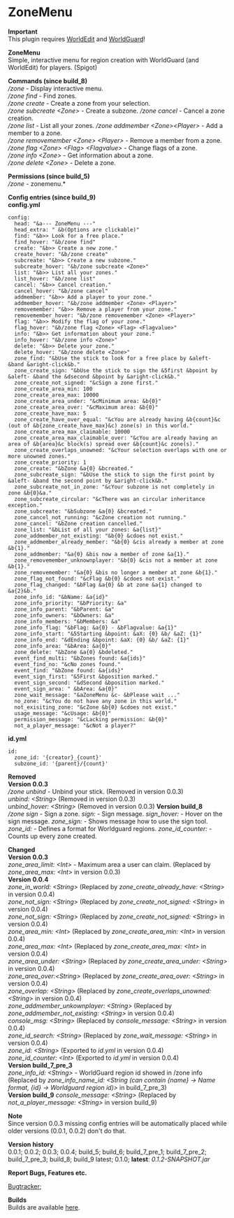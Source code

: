 # ZoneMenu

**Important**  
This plugin requires [WorldEdit](https://github.com/sk89q/WorldEdit) and [WorldGuard](https://github.com/sk89q/WorldGuard)!

**ZoneMenu**  
Simple, interactive menu for region creation with WorldGuard (and WorldEdit) for players. (Spigot)

**Commands (since build_8)**  
*/zone* - Display interactive menu.  
*/zone find* - Find zones.  
*/zone create* - Create a zone from your selection.  
*/zone subcreate \<Zone\>* - Create a subzone.
*/zone cancel* - Cancel a zone creation.  
*/zone list* - List all your zones.
*/zone addmember \<Zone\>\<Player\>* - Add a member to a zone.  
*/zone removemember \<Zone\> \<Player\>* - Remove a member from a zone.  
*/zone flag \<Zone\> \<Flag\> \<Flagvalue\>* - Change flags of a zone.  
*/zone info \<Zone\>* - Get information about a zone.  
*/zone delete \<Zone\>* - Delete a zone.  

**Permissions (since build_5)**  
*/zone* - zonemenu.\*

**Config entries (since build_9)**  
**config.yml**  
```
config:
  head: "&a--- ZoneMenu ---"
  head_extra: " &b(Options are clickable)"
  find: "&b>> Look for a free place."
  find_hover: "&b/zone find"
  create: "&b>> Create a new zone."
  create_hover: "&b/zone create"
  subcreate: "&b>> Create a new subzone."
  subcreate_hover: "&b/zone subcreate <Zone>"
  list: "&b>> List all your zones."
  list_hover: "&b/zone list"
  cancel: "&b>> Cancel creation."
  cancel_hover: "&b/zone cancel"
  addmember: "&b>> Add a player to your zone."
  addmember_hover: "&b/zone addmember <Zone> <Player>"
  removemember: "&b>> Remove a player from your zone."
  removemember_hover: "&b/zone removemember <Zone> <Player>"
  flag: "&b>> Modify the flag of your zone."
  flag_hover: "&b/zone flag <Zone> <Flag> <Flagvalue>"
  info: "&b>> Get information about your zone."
  info_hover: "&b/zone info <Zone>"
  delete: "&b>> Delete your zone."
  delete_hover: "&b/zone delete <Zone>"
  zone_find: "&bUse the stick to look for a free place by &aleft- &band &aright-click&b."
  zone_create_sign: "&bUse the stick to sign the &5first &bpoint by &aleft- &band the &dsecond &bpoint by &aright-click&b."
  zone_create_not_signed: "&cSign a zone first."
  zone_create_area_min: 100
  zone_create_area_max: 10000
  zone_create_area_under: "&cMinimum area: &b{0}"
  zone_create_area_over: "&cMaximum area: &b{0}"
  zone_create_have_max: 5
  zone_create_have_over_equal: "&cYou are already having &b{count}&c (out of &b{zone_create_have_max}&c) zone(s) in this world."
  zone_create_area_max_claimable: 10000
  zone_create_area_max_claimable_over: "&cYou are already having an area of &b{area}&c block(s) spread over &b{count}&c zone(s)."
  zone_create_overlaps_unowned: "&cYour selection overlaps with one or more unowned zones."
  zone_create_priority: 1
  zone_create: "&bZone &a{0} &bcreated."
  zone_subcreate_sign: "&bUse the stick to sign the first point by &aleft- &band the second point by &aright-click&b."
  zone_subcreate_not_in_zone: "&cYour subzone is not completely in zone &b{0}&a."
  zone_subcreate_circular: "&cThere was an circular inheritance exception."
  zone_subcreate: "&bSubzone &a{0} &bcreated."
  zone_cancel_not_running: "&cZone creation not running."
  zone_cancel: "&bZone creation cancelled."
  zone_list: "&bList of all your zones: &a{list}"
  zone_addmember_not_existing: "&b{0} &cdoes not exist."
  zone_addmember_already_member: "&b{0} &cis already a member at zone &b{1}."
  zone_addmember: "&a{0} &bis now a member of zone &a{1}."
  zone_removemember_unknownplayer: "&b{0} &cis not a member at zone &b{1}."
  zone_removemember: "&a{0} &bis no longer a member at zone &b{1}."
  zone_flag_not_found: "&cFlag &b{0} &cdoes not exist."
  zone_flag_changed: "&bFlag &a{0} &b at zone &a{1} changed to &a{2}&b."
  zone_info_id: "&bName: &a{id}"
  zone_info_priority: "&bPriority: &a"
  zone_info_parent: "&bParent: &a"
  zone_info_owners: "&bOwners: &a"
  zone_info_members: "&bMembers: &a"
  zone_info_flag: "&bFlag: &a{0} - &bFlagvalue: &a{1}"
  zone_info_start: "&5Starting &bpoint: &aX: {0} &b/ &aZ: {1}"
  zone_info_end: "&dEnding &bpoint: &aX: {0} &b/ &aZ: {1}"
  zone_info_area: "&bArea: &a{0}"
  zone_delete: "&bZone &a{0} &bdeleted."
  event_find_multi: "&bZones found: &a{ids}"
  event_find_no: "&cNo zones found."
  event_find: "&bZone found: &a{ids}"
  event_sign_first: "&5First &bposition marked."
  event_sign_second: "&dSecond &bposition marked."
  event_sign_area: " &bArea: &a{0}"
  zone_wait_message: "&aZoneMenu &c- &bPlease wait ..."
  no_zone: "&cYou do not have any zone in this world."
  not_exisiting_zone: "&cZone &b{0} &cdoes not exist."
  usage_message: "&cUsage: &b{0}"
  permission_message: "&cLacking permission: &b{0}"
  not_a_player_message: "&cNot a player?"
```
**id.yml**  
```
id:
  zone_id: '{creator}_{count}'
  subzone_id: '{parent}/{count}'
```

**Removed**  
**Version 0.0.3**  
*/zone unbind* - Unbind your stick. (Removed in version 0.0.3)  
*unbind: \<String\>* (Removed in version 0.0.3)  
*unbind_hover: \<String\>* (Removed in version 0.0.3)
**Version build_8**  
*/zone sign* - Sign a zone.
*sign: <String>* - Sign message.
*sign_hover: <String>* - Hover on the sign message.
*zone_sign: <String>* - Shows message how to use the sign tool.
*zone_id: <String>* - Defines a format for Worldguard regions.
*zone_id_counter: <Int>* - Counts up every zone created.

**Changed**  
**Version 0.0.3**  
*zone_area_limit: \<Int\>* - Maximum area a user can claim. (Replaced by *zone_area_max: \<Int\>* in version 0.0.3)  
**Version 0.0.4**  
*zone_in_world: \<String\>* (Replaced by *zone_create_already_have: \<String\>* in version 0.0.4)  
*zone_not_sign: \<String\>* (Replaced by *zone_create_not_signed: \<String\>* in version 0.0.4)  
*zone_not_sign: \<String\>* (Replaced by *zone_create_not_signed: \<String\>* in version 0.0.4)  
*zone_area_min: \<Int\>* (Replaced by *zone_create_area_min: \<Int\>* in version 0.0.4)  
*zone_area_max: \<Int\>* (Replaced by *zone_create_area_max: \<Int\>* in version 0.0.4)  
*zone_area_under: \<String\>* (Replaced *by zone_create_area_under: \<String\>* in version 0.0.4)  
*zone_area_over:\<String\>* (Replaced by *zone_create_area_over: \<String\>* in version 0.0.4)  
*zone_overlap: \<String\>* (Replaced by *zone_create_overlaps_unowned: \<String\>* in version 0.0.4)  
*zone_addmember_unkownplayer: \<String\>* (Replaced by *zone_addmember_not_existing: \<String\>* in version 0.0.4)  
*console_msg: \<String\>* (Replaced by *console_message: \<String\>* in version 0.0.4)  
*zone_id_search: \<String\>* (Replaced by *zone_wait_message: \<String\>* in version 0.0.4)  
*zone_id: \<String\>* (Exported to *id.yml* in version 0.0.4)  
*zone_id_counter: \<Int\>* (Exported to *id.yml* in version 0.0.4)  
**Version build\_7\_pre\_3**  
*zone_info_id: \<String\>* - WorldGuard region id showed in /zone info (Replaced by *zone_info_name_id: \<String (can contain {name} -> Name format, {id} -\> Worldguard region id)\>* in build\_7\_pre\_3)  
**Version build\_9**
*console_message: \<String\>* (Replaced by *not_a_player_message: \<String\>* in version build\_9) 

**Note**  
Since version 0.0.3 missing config entries will be automatically placed while older versions (0.0.1, 0.0.2) don't do that.

**Version history**  
0.0.1; 0.0.2; 0.0.3; 0.0.4; build\_5; build\_6; build\_7\_pre\_1; build\_7\_pre\_2; build\_7\_pre\_3; build\_8; build\_9 latest; 0.1.0; __latest__: *0.1.2-SNAPSHOT.jar*

**Report Bugs, Features etc.**

[Bugtracker](https://bugs.joestr.xyz/proj2);

**Builds**  
Builds are available [here](https://ci.joestr.xyz/job/ZoneMenu/).
